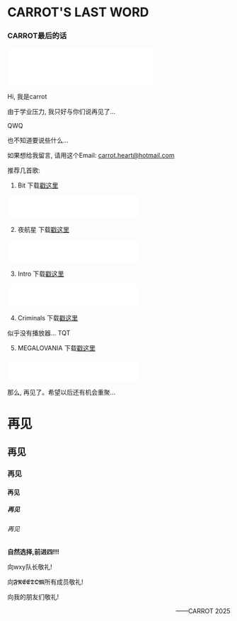 # CARROT'S LAST WORD 
### CARROT最后的话

<iframe frameborder="no" border="0" marginwidth="0" marginheight="0" width=330 height=86 src="//music.163.com/outchain/player?type=2&id=1325630938&auto=1&height=66"></iframe>

Hi, 我是carrot

由于学业压力, 我只好与你们说再见了...

QWQ 

也不知道要说些什么...

如果想给我留言, 请用这个Email: [carrot.heart@hotmail.com](mailto:carrot.heart@hotmail.com)

推荐几首歌:

1. Bit 下载[戳这里](https://music.163.com/song/media/outer/url?id=1325630938)
<iframe frameborder="no" border="0" marginwidth="0" marginheight="0" width=298 height=52 src="//music.163.com/outchain/player?type=2&id=1325630938&auto=0&height=32"></iframe>

2. 夜航星 下载[戳这里](https://music.163.com/song/media/outer/url?id=1431292823)
<iframe frameborder="no" border="0" marginwidth="0" marginheight="0" width=298 height=52 src="//music.163.com/outchain/player?type=2&id=1431292823&auto=0&height=32"></iframe>

3. Intro 下载[戳这里](https://music.163.com/song/media/outer/url?id=4341314)
<iframe frameborder="no" border="0" marginwidth="0" marginheight="0" width=298 height=52 src="//music.163.com/outchain/player?type=2&id=4341314&auto=0&height=32"></iframe>

4. Criminals 下载[戳这里](https://carrot-heart.github.io/Criminals.m4a)

似乎没有播放器...  TQT

5. MEGALOVANIA 下载[戳这里](https://music.163.com/song/media/outer/url?id=39224659)
<iframe frameborder="no" border="0" marginwidth="0" marginheight="0" width=298 height=52 src="//music.163.com/outchain/player?type=2&id=39224659&auto=0&height=32"></iframe>

那么, 再见了。希望以后还有机会重聚...

# 再见
## 再见
### 再见
#### 再见
##### 再见
###### 再见
__**自然选择,前进四!!!**__

向wxy队长敬礼!

向𝕱𝕽𝕰𝕰𝕯𝕺𝕸所有成员敬礼!

向我的朋友们敬礼!
<p align="right">——CARROT 2025</p>
